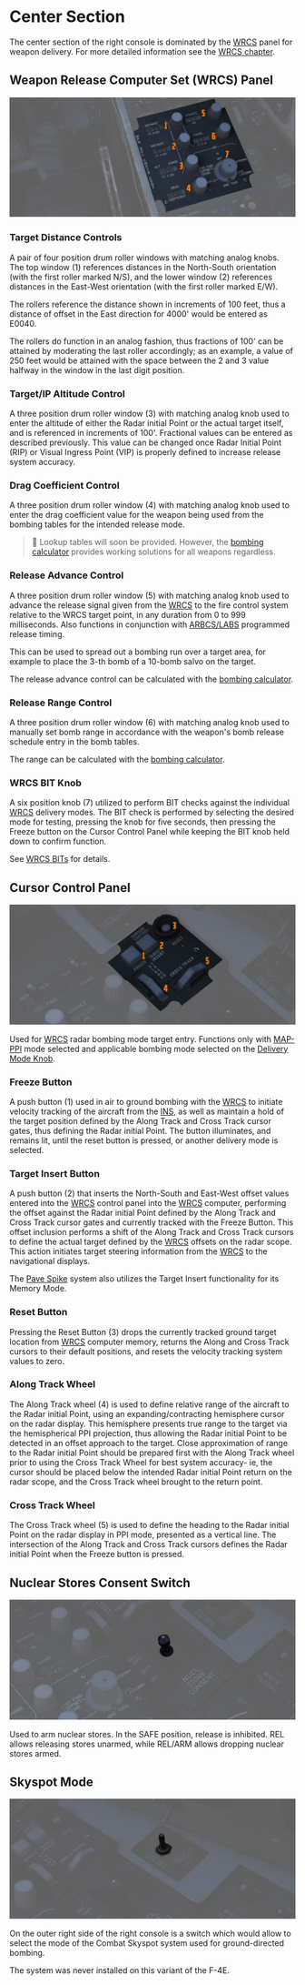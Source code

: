 # Center Section

The center section of the right console is dominated by
the [WRCS](../../../systems/weapon_systems/wrcs.md) panel for weapon delivery. For more detailed
information see the [WRCS chapter](../../../systems/weapon_systems/wrcs.md).

## Weapon Release Computer Set (WRCS) Panel

![wso_weapon_release_computer_set_panel](../../../img/wso_wrcs_panel.jpg)

### Target Distance Controls

A pair of four position drum roller windows with matching analog knobs. The top
window (<num>1</num>) references distances in the North-South orientation (with the first
roller marked N/S), and the lower window (<num>2</num>) references distances in the East-West
orientation (with the first roller marked E/W).

The rollers reference the distance shown in increments of 100 feet, thus a
distance of offset in the East direction for 4000' would be entered as E0040.

The rollers do function in an analog fashion, thus fractions of 100' can be
attained by moderating the last roller accordingly; as an example, a value of
250 feet would be attained with the space between the 2 and 3 value halfway in
the window in the last digit position.

### Target/IP Altitude Control

A three position drum roller window (<num>3</num>) with matching analog knob used to enter the
altitude of either the Radar initial Point or the actual target itself, and is referenced in
increments of 100'. Fractional values can be entered as described previously.
This value can be changed once Radar Initial Point (RIP) or Visual Ingress Point (VIP) is
properly defined to increase release system accuracy.

### Drag Coefficient Control

A three position drum roller window (<num>4</num>) with matching analog knob used to enter the drag
coefficient
value for the weapon being used from the bombing tables for the intended release mode.

> 🚧 Lookup tables will soon be provided. However,
> the [bombing calculator](../../../dcs/bombing_computer.md)
> provides working solutions for all weapons regardless.

### Release Advance Control

A three position drum roller window (<num>5</num>) with matching analog knob used to advance the
release signal
given from the [WRCS](../../../systems/weapon_systems/wrcs.md) to the fire control system relative
to the WRCS target point, in any duration from 0 to 999 milliseconds. Also functions in conjunction
with [ARBCS/LABS](../../../systems/weapon_systems/arbcs.md) programmed release
timing.

This can be used to spread out a bombing run over a target area,
for example to place the 3-th bomb of a 10-bomb salvo on the target.

The release advance control can be calculated with
the [bombing calculator](../../../dcs/bombing_computer.md).

### Release Range Control

A three position drum roller window (<num>6</num>) with matching analog knob used to manually set
bomb range in
accordance with the weapon's bomb release schedule entry in the bomb tables.

The range can be calculated with
the [bombing calculator](../../../dcs/bombing_computer.md).

### WRCS BIT Knob

A six position knob (<num>7</num>) utilized to perform BIT checks against the
individual [WRCS](../../../systems/weapon_systems/wrcs.md)
delivery modes. The BIT check is performed by selecting the desired mode for
testing, pressing the knob for five seconds, then pressing the Freeze button on
the Cursor Control Panel while keeping the BIT knob held down to confirm
function.

See [WRCS BITs](../../../procedures/bit_tests/wrcs.md) for details.

## Cursor Control Panel

![wso_cursor_control_panel](../../../img/wso_cursor_control_panel.jpg)

Used for [WRCS](../../../systems/weapon_systems/wrcs.md) radar bombing mode target entry. Functions
only with [MAP-PPI](../../../systems/radar/air_to_ground.md#map-mode-ppi) mode selected and
applicable bombing mode selected on
the [Delivery Mode Knob](../../../cockpit/pilot/weapon_management.md#delivery-mode-knob).

### Freeze Button

A push button (<num>1</num>) used in air to ground bombing with
the [WRCS](../../../systems/weapon_systems/wrcs.md) to initiate
velocity tracking of the
aircraft from the [INS,](../../../systems/nav_com/ins.md) as well as maintain a hold of the target
position defined by the Along Track and Cross Track cursor gates, thus defining the Radar initial
Point.
The button illuminates, and remains lit, until the reset button
is pressed, or another delivery mode is selected.

### Target Insert Button

A push button (<num>2</num>) that inserts the North-South and East-West offset values entered into
the [WRCS](../../../systems/weapon_systems/wrcs.md)
control panel into the [WRCS](../../../systems/weapon_systems/wrcs.md) computer, performing the
offset against the Radar initial Point
defined by the Along Track and Cross Track cursor gates and currently tracked
with the Freeze Button. This offset inclusion performs a shift of the Along
Track and Cross Track cursors to define the actual target defined by
the [WRCS](../../../systems/weapon_systems/wrcs.md)
offsets on the radar scope. This action initiates target steering information
from the [WRCS](../../../systems/weapon_systems/wrcs.md) to the navigational displays.

The [Pave Spike](../../../systems/weapon_systems/pave_spike/overview.md)
system also utilizes the Target Insert functionality for its Memory Mode.

### Reset Button

Pressing the Reset Button (<num>3</num>) drops the currently tracked ground target location
from [WRCS](../../../systems/weapon_systems/wrcs.md) computer memory, returns the Along and Cross
Track cursors to their default positions, and resets the velocity tracking system values to zero.

### Along Track Wheel

The Along Track wheel (<num>4</num>) is used to define relative range of the aircraft to the Radar
initial
Point, using an expanding/contracting hemisphere cursor on the radar display. This hemisphere
presents true range to the target via the hemispherical PPI projection, thus
allowing the Radar initial Point to be detected in an offset approach to the target. Close
approximation of range to the Radar initial Point should be prepared first with the Along Track
wheel prior to using the Cross Track Wheel for best system accuracy- ie, the
cursor should be placed below the intended Radar initial Point return on the radar scope, and
the Cross Track wheel brought to the return point.

### Cross Track Wheel

The Cross Track wheel (<num>5</num>) is used to define the heading to the Radar initial Point on the
radar
display in PPI mode, presented as a vertical line. The intersection of the Along Track and Cross
Track cursors defines the Radar initial Point when the Freeze button is pressed.

## Nuclear Stores Consent Switch

![wso_nuclear_stores_consent_switch](../../../img/wso_nuclear_consent_switch.jpg)

Used to arm nuclear stores. In the SAFE position, release is inhibited. REL
allows releasing stores unarmed, while REL/ARM allows dropping nuclear stores
armed.

## Skyspot Mode

![Skyspot Mode](../../../img/wso_skyspot_switch.jpg)

On the outer right side of the right console is a switch which would allow
to select the mode of the Combat Skyspot system used for ground-directed bombing.

The system was never installed on this variant of the F-4E.
